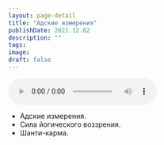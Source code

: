 ```yaml
---
layout: page-detail
title: "Адские измерения"
publishDate: 2021.12.02
description: ""
tags:
image:
draft: false
---
```


<audio title="2021.12.02 - Адские измерения.mp3" src="https://filer-api.advayta.org/v1.0/public/files/73873" controls=""></audio>

* Адские измерения.
* Сила йогического воззрения.
* Шанти-карма.

  
